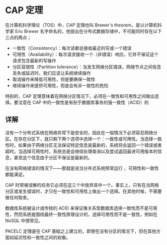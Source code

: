 # CAP 定理

在计算机科学理论（TOS）中，CAP 定理也叫 Brewer's theorem，是以计算机科学家 Eric Brewer 名字命名的，他提出在分布式数据存储中，不可能同时存在以下三点的两点；

- 一致性（Consistency）：每次读都会接收最近的写或一个错误
- 可用性（Availability）：每次请求接收一个（非错误）响应，它并不保证这个请求包含最新的写操作
- 分区容错性（Partition tolerance）：当发生网络分区错误，网络节点之间信息丢失或延迟时，我们应该让系统继续操作
- 取消操作来降低可用性，但是要确保一致性
- 继续操作来提供可用性，但是会有非一致性的危险

特别的，CAP 定理意味着在网络分区情况下，必须在一致性和可用性之间做出选择。要注意在 CAP 中的一致性是有别于数据库事务的强一致性（ACID）的

## 详解

没有一个分布式系统在网络异常下是安全的，因此在一般情况下必须容忍网络分区。在存在分区下，就只剩下两个选项中选择一个：一致性或可用性。当选择一致性时，如果由于网络分区无法保证特定信息是最新的，系统将会返回一个错误或者超时。当选择可用性时，系统总是会继续处理查询以及尝试返回最进可用版本的信息，甚至这个信息由于分区不保证是最新的。

在没有网络错误的情况下——那就是说当分布式系统照常运行 ，可用性和一致性都能满足。

CAP 时常被误解的任务它必须在这三个中放弃其中一个。事实上，只有在当网络分区或发生错误时，才只在一致性和可用性上做出一个选择。在其他时候，不需要做任何取舍。

数据库系统被设计成传统的 ACID 来保证像关系型数据库选择一致性而不是可用性，然而系统是围绕最终一致性原理设计的，选择可用性而不是一致性，例如在 NoSQL 中很常见。

PACELC 定理是在 CAP 基础之上建立的，即使在没有分区的情况下，但在其他方面如延迟性和一致性之间的权衡。